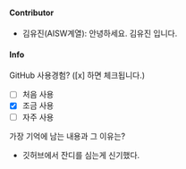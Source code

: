 #### Contributor
- 김유진(AISW계열): 안녕하세요. 김유진 입니다.

#### Info

GitHub 사용경험? ([x] 하면 체크됩니다.)
- [ ] 처음 사용
- [x] 조금 사용
- [ ] 자주 사용

가장 기억에 남는 내용과 그 이유는? 
- 깃허브에서 잔디를 심는게 신기했다.

